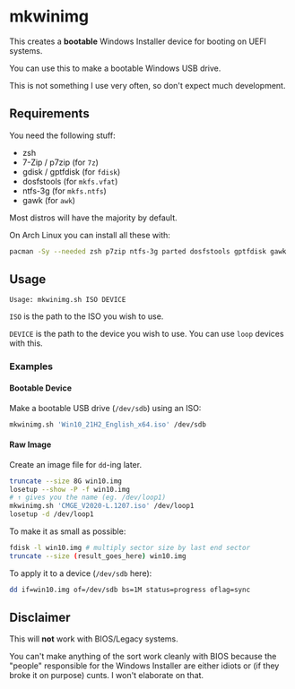 # mkwinimg

This creates a **bootable** Windows Installer device for booting on UEFI systems.

You can use this to make a bootable Windows USB drive.

This is not something I use very often, so don't expect much development.

## Requirements

You need the following stuff:

 * zsh
 * 7-Zip / p7zip (for `7z`)
 * gdisk / gptfdisk (for `fdisk`)
 * dosfstools (for `mkfs.vfat`)
 * ntfs-3g (for `mkfs.ntfs`)
 * gawk (for `awk`)

Most distros will have the majority by default.

On Arch Linux you can install all these with:

```sh
pacman -Sy --needed zsh p7zip ntfs-3g parted dosfstools gptfdisk gawk
```

## Usage

```
Usage: mkwinimg.sh ISO DEVICE
```

`ISO` is the path to the ISO you wish to use.

`DEVICE` is the path to the device you wish to use. You can use `loop` devices with this.

### Examples

#### Bootable Device

Make a bootable USB drive (`/dev/sdb`) using an ISO:
```sh
mkwinimg.sh 'Win10_21H2_English_x64.iso' /dev/sdb
```

#### Raw Image

Create an image file for `dd`-ing  later.
```sh
truncate --size 8G win10.img
losetup --show -P -f win10.img
# ↑ gives you the name (eg. /dev/loop1)
mkwinimg.sh 'CMGE_V2020-L.1207.iso' /dev/loop1
losetup -d /dev/loop1
```
To make it as small as possible: 
```sh
fdisk -l win10.img # multiply sector size by last end sector
truncate --size (result_goes_here) win10.img
```

To apply it to a device (`/dev/sdb` here):

```sh
dd if=win10.img of=/dev/sdb bs=1M status=progress oflag=sync
```

## Disclaimer

This will **not** work with BIOS/Legacy systems.

You can't make anything of the sort work cleanly with BIOS because the "people" responsible for the Windows Installer are either idiots or (if they broke it on purpose) cunts. I won't elaborate on that.
